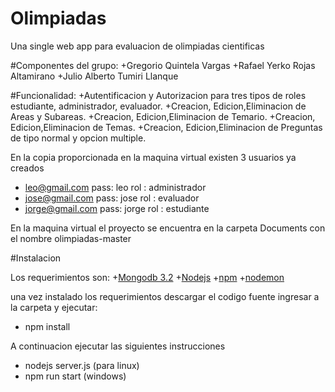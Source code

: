 # Olimpiadas
Una single web app para evaluacion  de  olimpiadas cientificas

#Componentes del grupo: 
	+Gregorio Quintela Vargas
	+Rafael Yerko Rojas Altamirano
	+Julio Alberto Tumiri Llanque

#Funcionalidad:
	+Autentificacion y Autorizacion para tres tipos de roles estudiante, administrador, evaluador.
	+Creacion, Edicion,Eliminacion de Areas y Subareas.
	+Creacion, Edicion,Eliminacion de Temario.
	+Creacion, Edicion,Eliminacion de Temas.
	+Creacion, Edicion,Eliminacion de Preguntas de tipo normal y opcion multiple.

En la copia proporcionada en la maquina virtual existen 3 usuarios ya creados 
+ leo@gmail.com    pass: leo   rol : administrador
+ jose@gmail.com    pass: jose   rol : evaluador
+ jorge@gmail.com    pass: jorge   rol : estudiante

En la maquina virtual el proyecto se encuentra en la carpeta Documents con el nombre olimpiadas-master

#Instalacion

Los requerimientos son:
+[Mongodb 3.2](https://docs.mongodb.com/manual/tutorial/install-mongodb-on-ubuntu/")
+[Nodejs](https://nodejs.org/es/download/)
+[npm](https://www.npmjs.com/package/npm)
+[nodemon](https://www.npmjs.com/package/nodemon)

una vez instalado los requerimientos descargar el  codigo fuente ingresar a la carpeta y ejecutar:
+ npm install

A continuacion ejecutar las siguientes instrucciones
 + nodejs server.js  (para linux)
 + npm run start     (windows)



